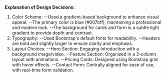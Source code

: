 **Explanation of Design Decisions:**
1. Color Scheme:
    --Used a gradient-based background to enhance visual appeal.
    --The primary color is blue (#007bff), maintaining a professional and modern look.
    --The background for cards and form is a subtle light gradient to provide depth and contrast.
2. Typography:
   --Used Bootstrap's default fonts for readability.
   --Headers are bold and slightly larger to ensure clarity and emphasis.
3. Layout Choices:
        --Hero Section: Engaging introduction with a background image/video.
        --Feature Section: Organized in a 3-column layout with animations.
        --Pricing Cards: Designed using Bootstrap grid with hover effects.
        --Contact Form: Centrally aligned for ease of use, with real-time form validation.
